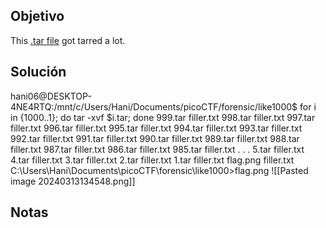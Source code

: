 ## Objetivo
This [.tar file](https://jupiter.challenges.picoctf.org/static/52084b5ad360b25f9af83933114324e0/1000.tar) got tarred a lot.

## Solución
hani06@DESKTOP-4NE4RTQ:/mnt/c/Users/Hani/Documents/picoCTF/forensic/like1000$ for i in {1000..1}; do tar -xvf $i.tar; done
999.tar
filler.txt
998.tar
filler.txt
997.tar
filler.txt
996.tar
filler.txt
995.tar
filler.txt
994.tar
filler.txt
993.tar
filler.txt
992.tar
filler.txt
991.tar
filler.txt
990.tar
filler.txt
989.tar
filler.txt
988.tar
filler.txt
987.tar
filler.txt
986.tar
filler.txt
985.tar
filler.txt
.
.
.
5.tar
filler.txt
4.tar
filler.txt
3.tar
filler.txt
2.tar
filler.txt
1.tar
filler.txt
flag.png
filler.txt
C:\Users\Hani\Documents\picoCTF\forensic\like1000>flag.png
![[Pasted image 20240313134548.png]]

## Notas
